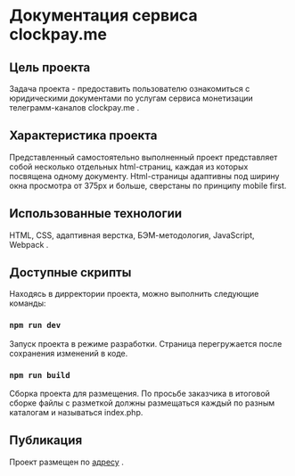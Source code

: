 # Документация сервиса clockpay.me

## Цель проекта

Задача проекта - предоставить пользователю ознакомиться с юридическими документами по услугам сервиса монетизации телеграмм-каналов clockpay.me .

## Характеристика проекта

Представленный самостоятельно выполненный проект представляет собой несколько отдельных html-страниц, каждая из которых посвящена одному документу. Html-страницы адаптивны под ширину окна просмотра от 375px и больше, сверстаны по принципу mobile first.

## Использованные технологии

HTML, CSS, адаптивная верстка, БЭМ-методология, JavaScript, Webpack .

## Доступные скрипты

Находясь в дирректории проекта, можно выполнить следующие команды:

### `npm run dev`

Запуск проекта в режиме разработки. Страница перегружается после сохранения изменений в коде.

### `npm run build`

Сборка проекта для размещения. По просьбе заказчика в итоговой сборке файлы с разметкой должны размещаться каждый по разным каталогам и называться index.php.

## Публикация

Проект размещен по [адресу](https://clockpay.me/docs/rules/) .
